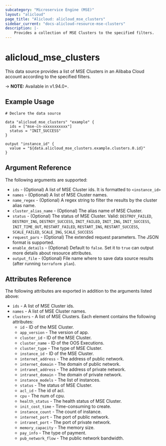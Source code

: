 ```yaml
---
subcategory: "Microservice Engine (MSE)"
layout: "alicloud"
page_title: "Alicloud: alicloud_mse_clusters"
sidebar_current: "docs-alicloud-resource-mse-clusters"
description: |-
    Provides a collection of MSE Clusters to the specified filters.
---
```


# alicloud\_mse\_clusters

This data source provides a list of MSE Clusters in an Alibaba Cloud account according to the specified filters.

-> **NOTE:** Available in v1.94.0+.

## Example Usage

```
# Declare the data source

data "alicloud_mse_clusters" "example" {
  ids = ["mse-cn-xxxxxxxxxxx"]
  status = "INIT_SUCCESS"
}

output "instance_id" {
  value = "${data.alicloud_mse_clusters.example.clusters.0.id}"
}
```

## Argument Reference

The following arguments are supported:

* `ids` - (Optional) A list of MSE Cluster ids. It is formatted to `<instance_id>`
* `names` - (Optional)  A list of MSE Cluster names.
* `name_regex` - (Optional) A regex string to filter the results by the cluster alias name.
* `cluster_alias_name` - (Optional) The alias name of MSE Cluster.
* `status` - (Optional) The status of MSE Cluster. Valid: `DESTROY_FAILED`, `DESTROY_ING`, `DESTROY_SUCCESS`, `INIT_FAILED`, `INIT_ING`, `INIT_SUCCESS`, `INIT_TIME_OUT`, `RESTART_FAILED`, `RESTART_ING`, `RESTART_SUCCESS`, `SCALE_FAILED`, `SCALE_ING`, `SCALE_SUCCESS`
* `request_pars` - (Optional) The extended request parameters. The JSON format is supported.
* `enable_details` - (Optional) Default to `false`. Set it to `true` can output more details about resource attributes.
* `output_file` - (Optional) File name where to save data source results (after running `terraform plan`).

## Attributes Reference

The following attributes are exported in addition to the arguments listed above:

* `ids` -  A list of MSE Cluster ids.
* `names` -  A list of MSE Cluster names.
* `clusters` - A list of MSE Clusters. Each element contains the following attributes:
  * `id` - ID of the MSE Cluster.
  * `app_version` - The version of app.
  * `cluster_id` - ID of the MSE Cluster.
  * `cluster_name` - ID of the OOS Executions.
  * `cluster_type` - The type of MSE Cluster.
  * `instance_id` - ID of the MSE Cluster.
  * `internet_address` - The address of public network.
  * `internet_domain` - The domain of public network.
  * `intranet_address` - The address of private network.
  * `intranet_domain` - The domain of private network.
  * `instance_models` - The list of instances.
  * `status` - The status of MSE Cluster.
  * `acl_id` - The id of acl.
  * `cpu` - The num of cpu.
  * `health_status` - The health status of MSE Cluster.
  * `init_cost_time` - Time-consuming to create.
  * `instance_count` - The count of instance.
  * `internet_port` - The port of public network.
  * `intranet_port` - The port of private network.
  * `memory_capacity` - The memory size.
  * `pay_info` - The type of payment.
  * `pub_network_flow` - The public network bandwidth.
